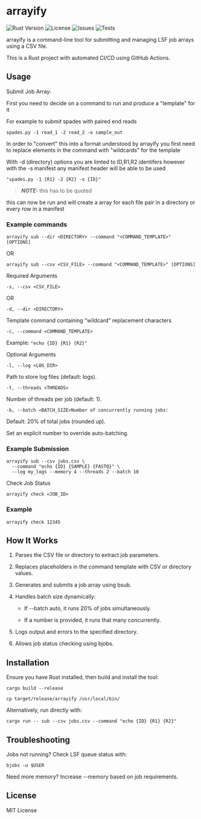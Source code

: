 # arrayify

![Rust Version](https://img.shields.io/badge/Rust-1.85.0-blue?style=flat-square)
![License](https://img.shields.io/badge/License-MIT-green?style=flat-square)
![Issues](https://img.shields.io/github/issues/SamD28/arrayify)
![Tests](https://github.com/SamD28/arrayify/actions/workflows/rust.yml/badge.svg)

arrayify is a command-line tool for submitting and managing LSF job arrays using a CSV file.

This is a Rust project with automated CI/CD using GitHub Actions.

## Usage

Submit Job Array:

First you need to decide on a command to run and produce a "template" for it

For example to submit spades with paired end reads

```
spades.py -1 read_1 -2 read_2 -o sample_out
```

In order to "convert" this into a format understood by arrayify you first need to replace elements in the command with "wildcards" for the template

With -d (directory) options you are limted to ID,R1,R2 identifers however with the -s manifest any manifest header will be able to be used

```
"spades.py -1 {R1} -2 {R2} -o {ID}"
```

> **_NOTE:_**  this has to be quoted

this can now be run and will create a array for each file pair in a directory or every row in a manifest

### Example commands

```
arrayify sub --dir <DIRECTORY> --command "<COMMAND_TEMPLATE>" [OPTIONS]
```
OR
```
arrayify sub --csv <CSV_FILE> --command "<COMMAND_TEMPLATE>" [OPTIONS]
```

Required Arguments

```
-s, --csv <CSV_FILE>
```
OR
```
-d, --dir <DIRECTORY>
```

Template command containing "wildcard" replacement characters

```
-c, --command <COMMAND_TEMPLATE>
```

Example: ```"echo {ID} {R1} {R2}"```

Optional Arguments

```
-l, --log <LOG_DIR>
```

Path to store log files (default: logs).

```
-t, --threads <THREADS>
```

Number of threads per job (default: 1).

```
-b, --batch <BATCH_SIZE>Number of concurrently running jobs:
```

Default: 20% of total jobs (rounded up).

Set an explicit number to override auto-batching.

### Example Submission

```
arrayify sub --csv jobs.csv \
  --command "echo {ID} {SAMPLE} {FASTQ}" \
  --log my_logs --memory 4 --threads 2 --batch 10
```

Check Job Status

```
arrayify check <JOB_ID>
```

### Example

```
arrayify check 12345
```

## How It Works

1. Parses the CSV file or directory to extract job parameters.

2. Replaces placeholders in the command template with CSV or directory values.

3. Generates and submits a job array using bsub.

4. Handles batch size dynamically:

    - If --batch auto, it runs 20% of jobs simultaneously.

    - If a number is provided, it runs that many concurrently.

5. Logs output and errors to the specified directory.

6. Allows job status checking using bjobs.

## Installation

Ensure you have Rust installed, then build and install the tool:

```
cargo build --release
```
```
cp target/release/arrayify /usr/local/bin/
```

Alternatively, run directly with:

```
cargo run -- sub --csv jobs.csv --command "echo {ID} {R1} {R2}"
```

## Troubleshooting

Jobs not running? Check LSF queue status with:

```
bjobs -u $USER
```

Need more memory? Increase --memory based on job requirements.

## License

MIT License
